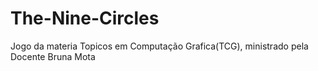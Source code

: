 # The-Nine-Circles
Jogo da materia Topicos em Computação Grafica(TCG), ministrado pela Docente Bruna Mota
